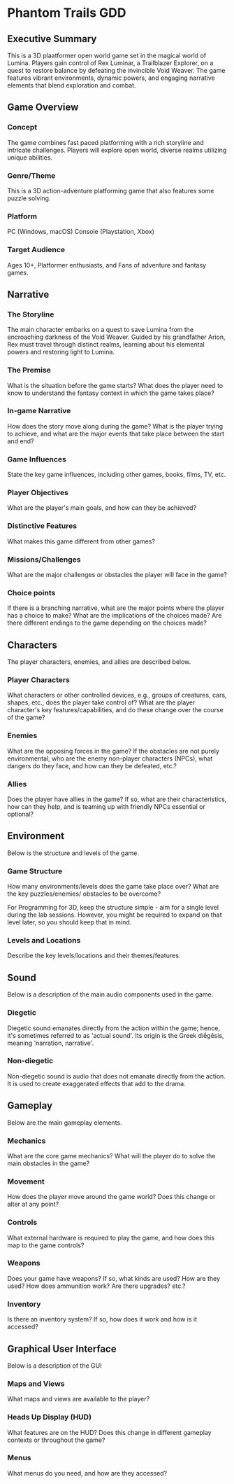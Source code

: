 # Phantom Trails GDD
## Executive Summary
This is a 3D plaatformer open world game set in the magical world of Lumina. Players gain control of Rex Luminar, a Trailblazer Explorer, on a quest to restore balance by defeating the invincible Void Weaver. The game features vibrant environments, dynamic powers, and engaging narrative elements that blend exploration and combat.

## Game Overview
### Concept
The game combines fast paced platforming with a rich storyline and intricate challenges. Players will explore open world, diverse realms utilizing unique abilities.

### ​Genre/Theme

This is a 3D action-adventure platforming game that also features some puzzle solving.

### Platform
PC (Windows, macOS)
Console (Playstation, Xbox)

### ​Target Audience

Ages 10+, Platformer enthusiasts, and Fans of adventure and fantasy games.

## Narrative
###  ​The Storyline
The main character embarks on a quest to save Lumina from the encroaching darkness of the Void Weaver. Guided by his grandfather Arion, Rex must travel through distinct realms, learning about his elemental powers and restoring light to Lumina.

### ​The Premise

What is the situation before the game starts? What does the player need to know to understand the fantasy context in which the game takes place?

### ​In-game Narrative

How does the story move along during the game? What is the player trying to achieve, and what are the major events that take place between the start and end?

### ​Game Influences

State the key game influences, including other games, books, films, TV, etc.

### ​Player Objectives

What are the player's main goals, and how can they be achieved?

### ​Distinctive Features

What makes this game different from other games?




### ​Missions/Challenges

What are the major challenges or obstacles the player will face in the game?

### ​Choice points

If there is a branching narrative, what are the major points where the player has a choice to make? What are the implications of the choices made? Are there different endings to the game depending on the choices made?

## Characters

The player characters, enemies, and allies are described below.

### Player Characters

What characters or other controlled devices, e.g., groups of creatures, cars, shapes, etc., does the player take control of? What are the player character's key features/capabilities, and do these change over the course of the game?

### Enemies

What are the opposing forces in the game? If the obstacles are not purely environmental, who are the enemy non-player characters (NPCs), what dangers do they face, and how can they be defeated, etc.?

### Allies

Does the player have allies in the game? If so, what are their characteristics, how can they help, and is teaming up with friendly NPCs essential or optional?

## ​Environment

Below is the structure and levels of the game.

### ​Game Structure

How many environments/levels does the game take place over? What are the key puzzles/enemies/ obstacles to be overcome?

For Programming for 3D, keep the structure simple - aim for a single level during the lab sessions. However, you might be required to expand on that level later, so you should keep that in mind.

### ​Levels and Locations

Describe the key levels/locations and their themes/features.

## Sound

Below is a description of the main audio components used in the game.

### Diegetic

Diegetic sound emanates directly from the action within the game; hence, it's sometimes referred to as 'actual sound'. Its origin is the Greek diḗgēsis, meaning 'narration, narrative'.

### Non-diegetic

Non-diegetic sound is audio that does not emanate directly from the action. It is used to create exaggerated effects that add to the drama.

## ​Gameplay

Below are the main gameplay elements.

### ​Mechanics

What are the core game mechanics? What will the player do to solve the main obstacles in the game?

### ​Movement

How does the player move around the game world? Does this change or alter at any point?

### ​Controls

What external hardware is required to play the game, and how does this map to the game controls?

### ​Weapons

Does your game have weapons? If so, what kinds are used? How are they used? How does ammunition work? Are there upgrades? etc.?

### ​Inventory

Is there an inventory system? If so, how does it work and how is it accessed?

## Graphical User Interface

Below is a description of the GUI

### ​Maps and Views

What maps and views are available to the player?

### ​Heads Up Display (HUD)

What features are on the HUD? Does this change in different gameplay contexts or throughout the game?

### ​Menus

What menus do you need, and how are they accessed?